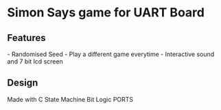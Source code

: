 <h1>Simon Says game for UART Board</h1>
<h2>Features</h2>
<b1> - Randomised Seed - Play a different game everytime</b1>
<b2> - Interactive sound and 7 bit lcd screen</b2>
<h2>Design</h2>
<b1>Made with C</b1>
<b2>State Machine</b2>
<b3>Bit Logic</b3>
<b4>PORTS</b4>
